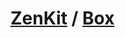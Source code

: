 # [ZenKit](https://github.com/yarus-app/zenkit) / [Box](https://github.com/yarus-app/zenkit/tree/main/components/box)
